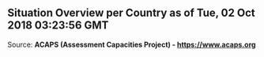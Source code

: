 ## Situation Overview per Country as of Tue, 02 Oct 2018 03:23:56 GMT

Source: **ACAPS (Assessment Capacities Project) - https://www.acaps.org**
